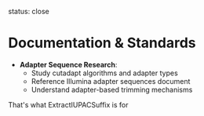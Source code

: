 status: close
# Documentation & Standards

- **Adapter Sequence Research**:
  - Study cutadapt algorithms and adapter types
  - Reference Illumina adapter sequences document
  - Understand adapter-based trimming mechanisms


That's what ExtractIUPACSuffix is for

